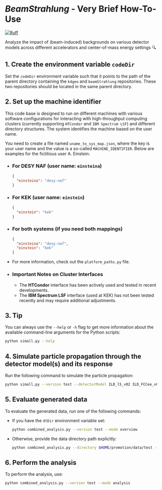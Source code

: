 # *BeamStrahlung* - Very Brief How-To-Use

[![Ruff](https://img.shields.io/endpoint?url=https://raw.githubusercontent.com/astral-sh/ruff/main/assets/badge/v2.json)](https://github.com/astral-sh/ruff)

Analyze the impact of (beam-induced) backgrounds on various detector models across different accelerators and center-of-mass energy settings 🔍

## 1. Create the environment variable `codeDir`

Set the `codeDir` environment variable such that it points to the path of the parent directory containing the `k4geo` and `beamStrahlung` repositories. These two repositories should be located in the same parent directory.

## 2. Set up the machine identifier

This code base is designed to run on different machines with various software configurations for interacting with high-throughput computing clusters (currently supporting `HTCondor` and `IBM Spectrum LSF`) and different directory structures. The system identifies the machine based on the user name.

You need to create a file named `uname_to_sys_map.json`, where the key is your user name and the value is a so-called `MACHINE_IDENTIFIER`. Below are examples for the fictitious user A. Einstein:

- ### For DESY NAF (user name: `einsteina`)

  ```json
  {
    "einsteina": "desy-naf"
  }
  ```

- ### For KEK (user name: `einstein`)

  ```json
  {
    "einstein": "kek"
  }
  ```

- ### For both systems (if you need both mappings)

  ```json
  {
    "einsteina": "desy-naf",
    "einstein": "kek"
  }
  ```

- For more information, check out the `platform_paths.py` file.

- ### Important Notes on Cluster Interfaces

  - The **HTCondor** interface has been actively used and tested in recent developments.
  - The **IBM Spectrum LSF** interface (used at KEK) has not been tested recently and may require additional adjustments.

## 3. Tip

You can always use the `--help` or `-h` flag to get more information about the available command-line arguments for the Python scripts:

```bash
python simall.py --help
```

## 4. Simulate particle propagation through the detector model(s) and its response

Run the following command to simulate the particle propagation:

```bash
python simall.py --version test --detectorModel ILD_l5_v02 ILD_FCCee_v01 --scenario FCC240 FCC091 ILC250
```

## 5. Evaluate generated data

To evaluate the generated data, run one of the following commands:

- If you have the `dtDir` environment variable set:

  ```bash
  python combined_analysis.py --version test --mode overview
  ```

- Otherwise, provide the data directory path explicitly:

  ```bash
  python combined_analysis.py --directory $HOME/promotion/data/test --mode overview
  ```

## 6. Perform the analysis

To perform the analysis, use:

```bash
python combined_analysis.py --version test --mode analysis
```
